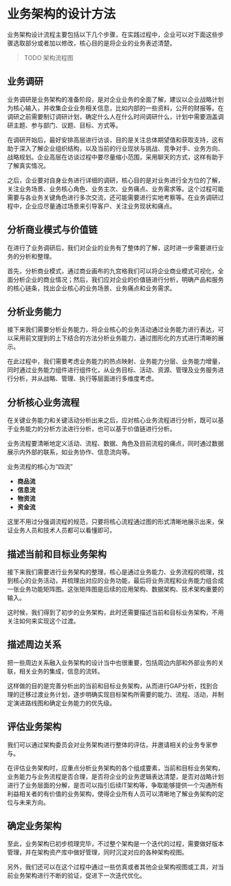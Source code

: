 # 业务架构的设计方法

业务架构设计流程主要包括以下几个步骤，在实践过程中，企业可以对下面这些步骤选取部分或者加以修改，核心目的是将企业的业务表述清楚。

> TODO 架构流程图

## 业务调研

业务调研是业务架构的准备阶段，是对企业业务的全面了解，建议以企业战略计划为核心输入，并收集企业业务相关信息，比如内部的一些资料，公开的财报等。在调研之前需要制订调研计划，确定什么人在什么时间调研什么，计划中需要涵盖调研主题、参与部门、议题、目标、方式等。

在调研开始后，最好安排高层进行访谈，目的是关注总体期望值和获取支持，这有助于深入了解企业组织结构，以及当前的行业现状与挑战、竞争对手、业务方向、战略规划。企业高层在访谈过程中要尽量缩小范围，采用聊天的方式，这样有助于了解真实情况。

之后，企业要对自身业务进行详细的调研，核心目的是对业务进行全方位的了解，关注业务场景、业务核心角色、业务主次、业务痛点、业务需求等。这个过程可能需要与各业务关键角色进行多次交流，还可能需要进行实地考察等。在业务调研过程中，企业应尽量通过场景来引导客户、关注业务现状和痛点。

## 分析商业模式与价值链

在进行了业务调研后，我们对企业的业务有了整体的了解，这时进一步需要进行业务的分析和整理。

首先，分析商业模式，通过商业画布的九宫格我们可以将企业商业模式可视化，全面分析企业的商业情况；然后，我们应对企业的价值链进行分析，明确产品和服务的核心链条，找出企业核心的业务场景、业务痛点和业务需求。

## 分析业务能力

接下来我们需要分析业务能力，将企业核心的业务活动通过业务能力进行表达，可以采用前文提到的上下结合的方法分析业务能力，通过图形化的方式进行清晰的展示。

在此过程中，我们需要考虑业务能力的热点映射、业务能力分层、业务能力增量，同时通过业务能力组件进行组件化，从业务目标、活动、资源、管理及业务服务进行分析，并从战略、管理、执行等层面进行多维度考虑。

## 分析核心业务流程

在关键业务能力和关键活动分析出来之后，应对核心业务流程进行分析，既可以基于业务能力的分析方法进行分析，也可以基于价值链进行分析。

业务流程要清晰地定义活动、流程、数据、角色及目前流程的痛点，同时通过数据展示内外部的联系，如业务协作、信息流向等。

业务流程的核心为“四流”

- **商品流**
- **信息流**
- **物资流**
- **资金流**

这里不用过分强调流程的规范，只要将核心流程通过图的形式清晰地展示出来，保证业务人员和技术人员都可以看懂即可。

## 描述当前和目标业务架构

接下来我们需要进行业务架构的整理，核心是通过业务能力、业务流程的梳理，找到核心的业务活动，并梳理出对应的业务功能，最后将业务流程和业务能力组合成一张业务功能矩阵图。这张矩阵图是后续的应用架构、数据架构、技术架构重要的输入。

这时候，我们得到了初步的业务架构，此时还需要描述当前和目标业务架构，不用关注如何来实现这个过渡。

## 描述周边关系

把一些周边关系融入业务架构的设计当中也很重要，包括周边内部和外部业务的关联，相关业务的集成，信息的流转。

这样做的目的是完善分析出的当前和目标业务架构，从而进行GAP分析，找到合理的迁移过渡业务计划，逐步明确实现目标架构所需要的能力、流程、活动，并制定演进路线图和确定业务能力的优先级。

## 评估业务架构

我们可以通过架构委员会对业务架构进行整体的评估，并邀请相关的业务专家参与。

在评估业务架构时，应重点分析业务架构的各个组成要素，当前和目标业务架构，业务能力与业务流程是否合理，是否将企业的业务逻辑表达清楚，是否对战略计划进行了业务层面的分解，是否可以指引后续IT架构等，争取能够提供一个沟通所有利益相关者的有价值的业务架构，使得企业所有人员可以清晰地了解业务架构的定位与未来方向。

## 确定业务架构

至此，业务架构已初步梳理完毕，不过整个架构是一个迭代的过程，需要做好版本管理，并在架构资产库中做好管理，同时沉淀对应的各种架构视图。

另外，我们还可以在这个过程中通过一些仿真或者其他企业架构视图或工具，对当前业务架构进行不断的验证，促进下一次迭代优化。
